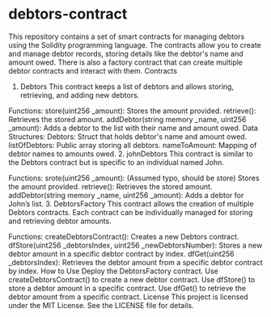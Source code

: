 # debtors-contract
This repository contains a set of smart contracts for managing debtors using the Solidity programming language. The contracts allow you to create and manage debtor records, storing details like the debtor's name and amount owed. There is also a factory contract that can create multiple debtor contracts and interact with them.
Contracts
1. Debtors
This contract keeps a list of debtors and allows storing, retrieving, and adding new debtors.

Functions:
store(uint256 _amount): Stores the amount provided.
retrieve(): Retrieves the stored amount.
addDebtor(string memory _name, uint256 _amount): Adds a debtor to the list with their name and amount owed.
Data Structures:
Debtors: Struct that holds debtor's name and amount owed.
listOfDebtors: Public array storing all debtors.
nameToAmount: Mapping of debtor names to amounts owed.
2. johnDebtors
This contract is similar to the Debtors contract but is specific to an individual named John.

Functions:
srote(uint256 _amount): (Assumed typo, should be store) Stores the amount provided.
retrieve(): Retrieves the stored amount.
addDebtor(string memory _name, uint256 _amount): Adds a debtor for John’s list.
3. DebtorsFactory
This contract allows the creation of multiple Debtors contracts. Each contract can be individually managed for storing and retrieving debtor amounts.

Functions:
createDebtorsContract(): Creates a new Debtors contract.
dfStore(uint256 _debtorsIndex, uint256 _newDebtorsNumber): Stores a new debtor amount in a specific debtor contract by index.
dfGet(uint256 _debtorsIndex): Retrieves the debtor amount from a specific debtor contract by index.
How to Use
Deploy the DebtorsFactory contract.
Use createDebtorsContract() to create a new debtor contract.
Use dfStore() to store a debtor amount in a specific contract.
Use dfGet() to retrieve the debtor amount from a specific contract.
License
This project is licensed under the MIT License. See the LICENSE file for details.

